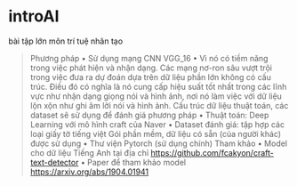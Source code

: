 # introAI

bài tập lớn môn trí tuệ nhân tạo

> Phương pháp 
 •	Sử dụng mạng CNN VGG_16
 •	Vì nó có tiềm năng trong việc phát hiện và nhận dạng. Các mạng nơ-ron sâu vượt trội trong việc đưa ra dự đoán dựa trên dữ liệu phần lớn không có cấu trúc. Điều đó có nghĩa là nó cung cấp hiệu suất tốt nhất trong các lĩnh vực như nhận dạng giọng nói và hình ảnh, nơi nó làm việc với dữ liệu lộn xộn như ghi âm lời nói và hình ảnh.
>	Cấu trúc dữ liệu thuật toán, các dataset sẽ sử dụng để đánh giá phương pháp
•	Thuật toán: Deep Learning với mô hình craft của Naver
•	Dataset đánh giá: tập hợp các loại giấy tờ tiếng việt
>	Gói phần mềm, dữ liệu có sẵn (của người khác) được sử dụng
•	Thư viện Pytorch (sử dụng chính)
> Tham khảo
•	Model cho dữ liệu Tiếng Anh tại địa chỉ https://github.com/fcakyon/craft-text-detector
•	Paper để tham khảo model
https://arxiv.org/abs/1904.01941

